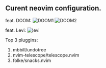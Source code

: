 ## Curent neovim configuration.

feat. DOOM:
![DOOM1](/Users/joseph/dotfiles/images/DOOM1.png)
![DOOM2](/Users/joseph/dotfiles/images/DOOM2.png)

feat. Levi:
![levi](/Users/joseph/dotfiles/images/levi.png)



Top 3 pluggins:
1) mbbill/undotree
2) nvim-telescope/telescope.nvim
3) folke/snacks.nvim
